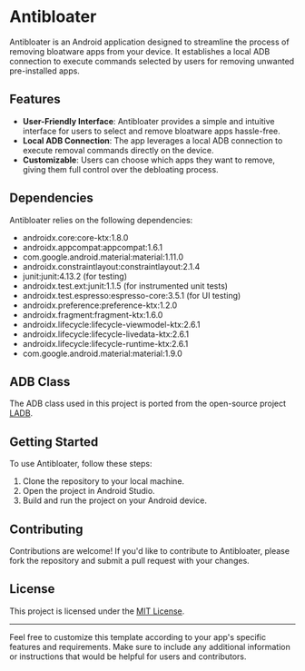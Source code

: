 
# Antibloater

Antibloater is an Android application designed to streamline the process of removing bloatware apps from your device. It establishes a local ADB connection to execute commands selected by users for removing unwanted pre-installed apps.

## Features

- **User-Friendly Interface**: Antibloater provides a simple and intuitive interface for users to select and remove bloatware apps hassle-free.
- **Local ADB Connection**: The app leverages a local ADB connection to execute removal commands directly on the device.
- **Customizable**: Users can choose which apps they want to remove, giving them full control over the debloating process.

## Dependencies

Antibloater relies on the following dependencies:

- androidx.core:core-ktx:1.8.0
- androidx.appcompat:appcompat:1.6.1
- com.google.android.material:material:1.11.0
- androidx.constraintlayout:constraintlayout:2.1.4
- junit:junit:4.13.2 (for testing)
- androidx.test.ext:junit:1.1.5 (for instrumented unit tests)
- androidx.test.espresso:espresso-core:3.5.1 (for UI testing)
- androidx.preference:preference-ktx:1.2.0
- androidx.fragment:fragment-ktx:1.6.0
- androidx.lifecycle:lifecycle-viewmodel-ktx:2.6.1
- androidx.lifecycle:lifecycle-livedata-ktx:2.6.1
- androidx.lifecycle:lifecycle-runtime-ktx:2.6.1
- com.google.android.material:material:1.9.0

## ADB Class

The ADB class used in this project is ported from the open-source project [LADB](https://github.com/tytydraco/LADB).

## Getting Started

To use Antibloater, follow these steps:

1. Clone the repository to your local machine.
2. Open the project in Android Studio.
3. Build and run the project on your Android device.

## Contributing

Contributions are welcome! If you'd like to contribute to Antibloater, please fork the repository and submit a pull request with your changes.

## License

This project is licensed under the [MIT License](LICENSE).

---

Feel free to customize this template according to your app's specific features and requirements. Make sure to include any additional information or instructions that would be helpful for users and contributors.
